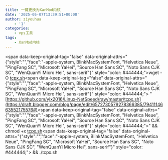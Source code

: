 ```yaml
---
title: 一键更换为XanMod内核
date: '2025-05-07T13:39:51+00:00'
author: ziyouhua
    - '1'
categories:
    - vps工具
tags:
    - XanMod内核
---
```


<span data-keep-original-tag="false" data-original-attrs="{"style":"","face":"-apple-system, BlinkMacSystemFont, \"Helvetica Neue\", \"PingFang SC\", \"Microsoft YaHei\", \"Source Han Sans SC\", \"Noto Sans CJK SC\", \"WenQuanYi Micro Hei\", sans-serif"}" style="color: #444444;">wget -O </span>[tcpx.sh](https://draft.blogger.com/blog/page/edit/6572730579278366385/7941114663552175576#)<span data-keep-original-tag="false" data-original-attrs="{"style":"","face":"-apple-system, BlinkMacSystemFont, \"Helvetica Neue\", \"PingFang SC\", \"Microsoft YaHei\", \"Source Han Sans SC\", \"Noto Sans CJK SC\", \"WenQuanYi Micro Hei\", sans-serif"}" style="color: #444444;"> "</span>[https://github.com/ylx2016/Linux-NetSpeed/raw/master/tcpx.sh](https://draft.blogger.com/blog/page/edit/6572730579278366385/7941114663552175576#)<span data-keep-original-tag="false" data-original-attrs="{"style":"","face":"-apple-system, BlinkMacSystemFont, \"Helvetica Neue\", \"PingFang SC\", \"Microsoft YaHei\", \"Source Han Sans SC\", \"Noto Sans CJK SC\", \"WenQuanYi Micro Hei\", sans-serif"}" style="color: #444444;">" &amp;&amp; chmod +x </span>[tcpx.sh](https://draft.blogger.com/blog/page/edit/6572730579278366385/7941114663552175576#)<span data-keep-original-tag="false" data-original-attrs="{"style":"","face":"-apple-system, BlinkMacSystemFont, \"Helvetica Neue\", \"PingFang SC\", \"Microsoft YaHei\", \"Source Han Sans SC\", \"Noto Sans CJK SC\", \"WenQuanYi Micro Hei\", sans-serif"}" style="color: #444444;"> &amp;&amp; ./tcpx.sh</span>